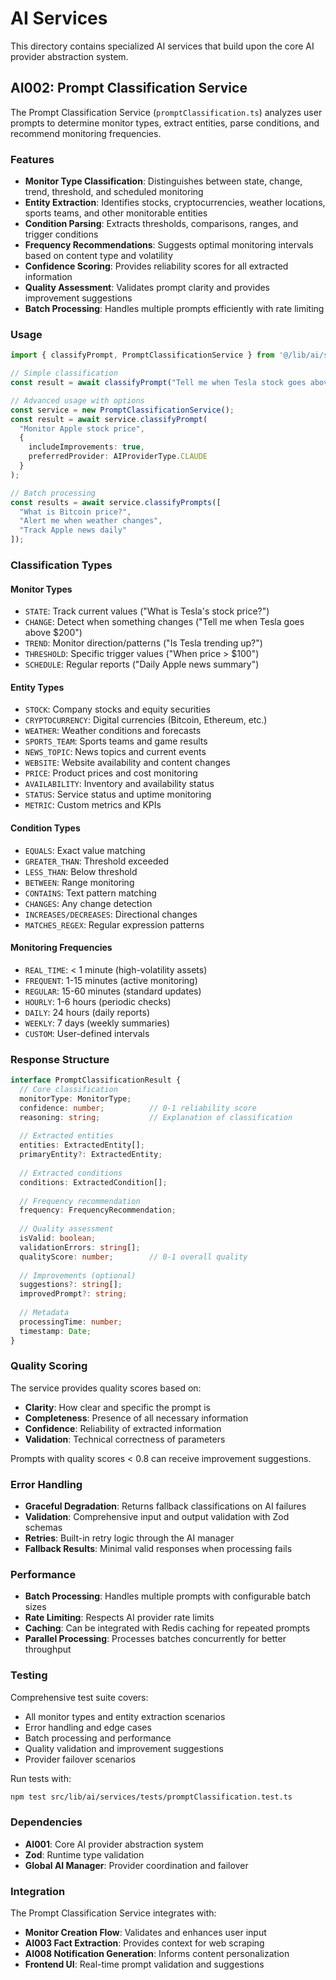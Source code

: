 # AI Services

This directory contains specialized AI services that build upon the core AI provider abstraction system.

## AI002: Prompt Classification Service

The Prompt Classification Service (`promptClassification.ts`) analyzes user prompts to determine monitor types, extract entities, parse conditions, and recommend monitoring frequencies.

### Features

- **Monitor Type Classification**: Distinguishes between state, change, trend, threshold, and scheduled monitoring
- **Entity Extraction**: Identifies stocks, cryptocurrencies, weather locations, sports teams, and other monitorable entities
- **Condition Parsing**: Extracts thresholds, comparisons, ranges, and trigger conditions
- **Frequency Recommendations**: Suggests optimal monitoring intervals based on content type and volatility
- **Confidence Scoring**: Provides reliability scores for all extracted information
- **Quality Assessment**: Validates prompt clarity and provides improvement suggestions
- **Batch Processing**: Handles multiple prompts efficiently with rate limiting

### Usage

```typescript
import { classifyPrompt, PromptClassificationService } from '@/lib/ai/services/promptClassification';

// Simple classification
const result = await classifyPrompt("Tell me when Tesla stock goes above $200");

// Advanced usage with options
const service = new PromptClassificationService();
const result = await service.classifyPrompt(
  "Monitor Apple stock price", 
  {
    includeImprovements: true,
    preferredProvider: AIProviderType.CLAUDE
  }
);

// Batch processing
const results = await service.classifyPrompts([
  "What is Bitcoin price?",
  "Alert me when weather changes",
  "Track Apple news daily"
]);
```

### Classification Types

#### Monitor Types
- `STATE`: Track current values ("What is Tesla's stock price?")
- `CHANGE`: Detect when something changes ("Tell me when Tesla goes above $200")  
- `TREND`: Monitor direction/patterns ("Is Tesla trending up?")
- `THRESHOLD`: Specific trigger values ("When price > $100")
- `SCHEDULE`: Regular reports ("Daily Apple news summary")

#### Entity Types
- `STOCK`: Company stocks and equity securities
- `CRYPTOCURRENCY`: Digital currencies (Bitcoin, Ethereum, etc.)
- `WEATHER`: Weather conditions and forecasts
- `SPORTS_TEAM`: Sports teams and game results
- `NEWS_TOPIC`: News topics and current events
- `WEBSITE`: Website availability and content changes
- `PRICE`: Product prices and cost monitoring
- `AVAILABILITY`: Inventory and availability status
- `STATUS`: Service status and uptime monitoring
- `METRIC`: Custom metrics and KPIs

#### Condition Types
- `EQUALS`: Exact value matching
- `GREATER_THAN`: Threshold exceeded
- `LESS_THAN`: Below threshold
- `BETWEEN`: Range monitoring
- `CONTAINS`: Text pattern matching
- `CHANGES`: Any change detection
- `INCREASES/DECREASES`: Directional changes
- `MATCHES_REGEX`: Regular expression patterns

#### Monitoring Frequencies
- `REAL_TIME`: < 1 minute (high-volatility assets)
- `FREQUENT`: 1-15 minutes (active monitoring)
- `REGULAR`: 15-60 minutes (standard updates)
- `HOURLY`: 1-6 hours (periodic checks)
- `DAILY`: 24 hours (daily reports)
- `WEEKLY`: 7 days (weekly summaries)
- `CUSTOM`: User-defined intervals

### Response Structure

```typescript
interface PromptClassificationResult {
  // Core classification
  monitorType: MonitorType;
  confidence: number;          // 0-1 reliability score
  reasoning: string;           // Explanation of classification
  
  // Extracted entities
  entities: ExtractedEntity[];
  primaryEntity?: ExtractedEntity;
  
  // Extracted conditions  
  conditions: ExtractedCondition[];
  
  // Frequency recommendation
  frequency: FrequencyRecommendation;
  
  // Quality assessment
  isValid: boolean;
  validationErrors: string[];
  qualityScore: number;        // 0-1 overall quality
  
  // Improvements (optional)
  suggestions?: string[];
  improvedPrompt?: string;
  
  // Metadata
  processingTime: number;
  timestamp: Date;
}
```

### Quality Scoring

The service provides quality scores based on:
- **Clarity**: How clear and specific the prompt is
- **Completeness**: Presence of all necessary information
- **Confidence**: Reliability of extracted information
- **Validation**: Technical correctness of parameters

Prompts with quality scores < 0.8 can receive improvement suggestions.

### Error Handling

- **Graceful Degradation**: Returns fallback classifications on AI failures
- **Validation**: Comprehensive input and output validation with Zod schemas
- **Retries**: Built-in retry logic through the AI manager
- **Fallback Results**: Minimal valid responses when processing fails

### Performance

- **Batch Processing**: Handles multiple prompts with configurable batch sizes
- **Rate Limiting**: Respects AI provider rate limits
- **Caching**: Can be integrated with Redis caching for repeated prompts
- **Parallel Processing**: Processes batches concurrently for better throughput

### Testing

Comprehensive test suite covers:
- All monitor types and entity extraction scenarios
- Error handling and edge cases
- Batch processing and performance
- Quality validation and improvement suggestions
- Provider failover scenarios

Run tests with:
```bash
npm test src/lib/ai/services/tests/promptClassification.test.ts
```

### Dependencies

- **AI001**: Core AI provider abstraction system
- **Zod**: Runtime type validation
- **Global AI Manager**: Provider coordination and failover

### Integration

The Prompt Classification Service integrates with:
- **Monitor Creation Flow**: Validates and enhances user input
- **AI003 Fact Extraction**: Provides context for web scraping
- **AI008 Notification Generation**: Informs content personalization
- **Frontend UI**: Real-time prompt validation and suggestions